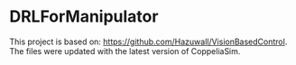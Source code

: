 # DRLForManipulator
This project is based on: https://github.com/Hazuwall/VisionBasedControl. The files were updated with the latest version of CoppeliaSim.
